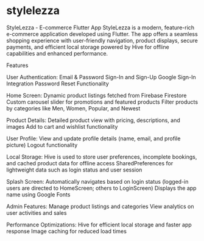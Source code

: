 # stylelezza

StyleLezza - E-commerce Flutter App
StyleLezza is a modern, feature-rich e-commerce application developed using Flutter. The app offers a seamless shopping experience with user-friendly navigation, product displays, secure payments, and efficient local storage powered by Hive for offline capabilities and enhanced performance.

Features

User Authentication:
  Email & Password Sign-In and Sign-Up
  Google Sign-In Integration
  Password Reset Functionality

Home Screen:
  Dynamic product listings fetched from Firebase Firestore
  Custom carousel slider for promotions and featured products
  Filter products by categories like Men, Women, Popular, and Newest

Product Details:
  Detailed product view with pricing, descriptions, and images
  Add to cart and wishlist functionality

User Profile:
  View and update profile details (name, email, and profile picture)
  Logout functionality

Local Storage:
  Hive is used to store user preferences, incomplete bookings, and cached product data for offline access
  SharedPreferences for lightweight data such as login status and user session

Splash Screen:
  Automatically navigates based on login status (logged-in users are directed to HomeScreen; others to LoginScreen)
  Displays the app name using Google Fonts

Admin Features:
  Manage product listings and categories
  View analytics on user activities and sales

Performance Optimizations:
  Hive for efficient local storage and faster app response
  Image caching for reduced load times
